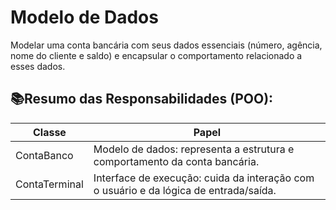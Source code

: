
# Modelo de Dados

Modelar uma conta bancária com seus dados essenciais (número, agência, nome do cliente e saldo) e encapsular o comportamento relacionado a esses dados.

## 📚Resumo das Responsabilidades (POO):
| Classe | Papel |
|-----|----------|
| ContaBanco | Modelo de dados: representa a estrutura e comportamento da conta bancária.
| ContaTerminal | Interface de execução: cuida da interação com o usuário e da lógica de entrada/saída.
